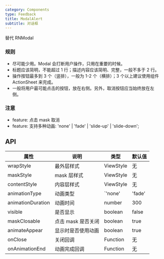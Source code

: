 ```yaml
---
category: Components
type: Feedback
title: ModalAlert
subtitle: 对话框
---
```


替代 RNModal

### 规则
- 尽可能少用。Modal 会打断用户操作，只用在重要的时候。
- 标题应该简明，不能超过 1 行；描述内容应该简明、完整，一般不多于 2 行。
- 操作按钮最多到 3 个（竖排），一般为 1-2 个（横排）；3 个以上建议使用组件 ActionSheet 来完成。
- 一般将用户最可能点击的按钮，放在右侧。另外，取消按钮应当始终放在左侧。

### 注意
- feature: 点击 mask 取消
- feature: 支持多种动画: 'none' | 'fade' | 'slide-up' | 'slide-down';

## API

属性 | 说明 | 类型 | 默认值
----|-----|------|------
| wrapStyle | 最外层样式  | ViewStyle | 无  |
| maskStyle | mask 层样式  | ViewStyle | 无  |
| contentStyle | 内容层样式  | ViewStyle | 无  |
| animationType | 动画类型  | `'none' | 'fade' | 'slide-up' | 'slide-down' | 'none'` |
| animationDuration | 动画时间  | number | 300 |
| visible | 是否显示  | boolean | false |
| maskClosable | 点击 mask 是否关闭  | boolean | true |
| animateAppear | 显示时是否使用动画  | boolean | true |
| onClose | 关闭回调  | Function | 无 |
| onAnimationEnd | 动画完成回调  | Function | 无 |
